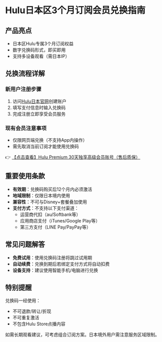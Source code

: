 # Hulu日本区3个月订阅会员兑换指南

## 产品亮点
- 日本区Hulu专属3个月订阅权益
- 数字兑换码形式，即买即用
- 支持多设备观看（需日本IP）

## 兑换流程详解

### 新用户注册步骤
1. 访问[Hulu日本官网](https://bit.ly/HuLu_vip)创建账户
2. 填写支付信息时输入兑换码
3. 完成注册立即享受会员服务

### 现有会员注意事项
- 仅限网页端兑换（不支持App内操作）
- 需先取消当前订阅才能使用兑换码

👉 [【点击查看】Hulu Premium 30天独享高级会员账号（售后质保）](https://bit.ly/HuLu_vip)

## 重要使用条款
- **有效期**：兑换码购买后12个月内必须激活
- **地域限制**：仅限日本境内使用
- **兼容性**：不可与Disney+套餐叠加使用
- **支付方式**：不支持以下支付渠道：
  - 运营商代扣（au/Softbank等）
  - 应用商店支付（iTunes/Google Play等）
  - 第三方支付（LINE Pay/PayPay等）

## 常见问题解答
- **免费试用**：使用兑换码注册将跳过试用期
- **自动续费**：兑换到期后若绑定支付方式将自动扣费
- **设备支持**：建议使用智能手机/电脑进行兑换

## 特别提醒
兑换码一经使用：
- 不可退款/转让/折现
- 不可重复激活
- 不包含Hulu Store点播内容

如需长期观看建议，可考虑组合订阅方案。日本境外用户需注意服务区域限制。